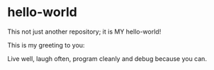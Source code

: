 # hello-world
This not just another repository; it is MY hello-world!

This is my greeting to you:

Live well, laugh often, program cleanly and debug because you can.
